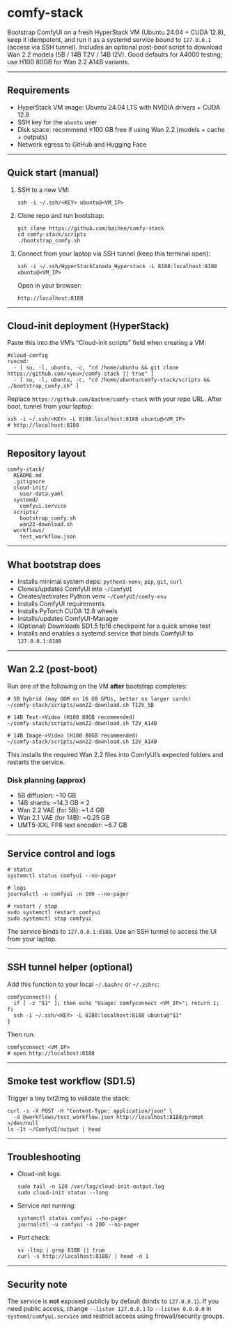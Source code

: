 # comfy-stack

Bootstrap ComfyUI on a fresh HyperStack VM (Ubuntu 24.04 + CUDA 12.8), keep it idempotent, and run it as a systemd service bound to `127.0.0.1` (access via SSH tunnel). Includes an optional post-boot script to download Wan 2.2 models (5B / 14B T2V / 14B I2V). Good defaults for A4000 testing; use H100 80GB for Wan 2.2 A14B variants.

---

## Requirements

* HyperStack VM image: Ubuntu 24.04 LTS with NVIDIA drivers + CUDA 12.8
* SSH key for the `ubuntu` user
* Disk space: recommend ≥100 GB free if using Wan 2.2 (models + cache + outputs)
* Network egress to GitHub and Hugging Face

---

## Quick start (manual)

1. SSH to a new VM:

   ```
   ssh -i ~/.ssh/<KEY> ubuntu@<VM_IP>
   ```

2. Clone repo and run bootstrap:

   ```
   git clone https://github.com/baihne/comfy-stack
   cd comfy-stack/scripts
   ./bootstrap_comfy.sh
   ```

3. Connect from your laptop via SSH tunnel (keep this terminal open):

   ```
   ssh -i ~/.ssh/HyperStackCanada_Hyperstack -L 8188:localhost:8188 ubuntu@<VM_IP>
   ```

   Open in your browser:

   ```
   http://localhost:8188
   ```

---

## Cloud-init deployment (HyperStack)

Paste this into the VM’s “Cloud-init scripts” field when creating a VM:

```
#cloud-config
runcmd:
  - [ su, -l, ubuntu, -c, "cd /home/ubuntu && git clone https://github.com/<you>/comfy-stack || true" ]
  - [ su, -l, ubuntu, -c, "cd /home/ubuntu/comfy-stack/scripts && ./bootstrap_comfy.sh" ]
```

Replace `https://github.com/baihne/comfy-stack` with your repo URL. After boot, tunnel from your laptop:

```
ssh -i ~/.ssh/<KEY> -L 8188:localhost:8188 ubuntu@<VM_IP>
# http://localhost:8188
```

---

## Repository layout

```
comfy-stack/
  README.md
  .gitignore
  cloud-init/
    user-data.yaml
  systemd/
    comfyui.service
  scripts/
    bootstrap_comfy.sh
    wan22-download.sh
  workflows/
    test_workflow.json
```

---

## What bootstrap does

* Installs minimal system deps: `python3-venv`, `pip`, `git`, `curl`
* Clones/updates ComfyUI into `~/ComfyUI`
* Creates/activates Python venv `~/ComfyUI/comfy-env`
* Installs ComfyUI requirements
* Installs PyTorch CUDA 12.8 wheels
* Installs/updates ComfyUI-Manager
* (Optional) Downloads SD1.5 fp16 checkpoint for a quick smoke test
* Installs and enables a systemd service that binds ComfyUI to `127.0.0.1:8188`

---

## Wan 2.2 (post-boot)

Run one of the following on the VM **after** bootstrap completes:

```
# 5B hybrid (may OOM on 16 GB GPUs, better on larger cards)
~/comfy-stack/scripts/wan22-download.sh TI2V_5B

# 14B Text->Video (H100 80GB recommended)
~/comfy-stack/scripts/wan22-download.sh T2V_A14B

# 14B Image->Video (H100 80GB recommended)
~/comfy-stack/scripts/wan22-download.sh I2V_A14B
```

This installs the required Wan 2.2 files into ComfyUI’s expected folders and restarts the service.

### Disk planning (approx)

* 5B diffusion: \~10 GB
* 14B shards: \~14.3 GB × 2
* Wan 2.2 VAE (for 5B): \~1.4 GB
* Wan 2.1 VAE (for 14B): \~0.25 GB
* UMT5-XXL FP8 text encoder: \~6.7 GB

---

## Service control and logs

```
# status
systemctl status comfyui --no-pager

# logs
journalctl -u comfyui -n 100 --no-pager

# restart / stop
sudo systemctl restart comfyui
sudo systemctl stop comfyui
```

The service binds to `127.0.0.1:8188`. Use an SSH tunnel to access the UI from your laptop.

---

## SSH tunnel helper (optional)

Add this function to your local `~/.bashrc` or `~/.zshrc`:

```
comfyconnect() {
  if [ -z "$1" ]; then echo "Usage: comfyconnect <VM_IP>"; return 1; fi
  ssh -i ~/.ssh/<KEY> -L 8188:localhost:8188 ubuntu@"$1"
}
```

Then run:

```
comfyconnect <VM_IP>
# open http://localhost:8188
```

---

## Smoke test workflow (SD1.5)

Trigger a tiny txt2img to validate the stack:

```
curl -s -X POST -H "Content-Type: application/json" \
  -d @workflows/test_workflow.json http://localhost:8188/prompt >/dev/null
ls -1t ~/ComfyUI/output | head
```

---

## Troubleshooting

* Cloud-init logs:

  ```
  sudo tail -n 120 /var/log/cloud-init-output.log
  sudo cloud-init status --long
  ```
* Service not running:

  ```
  systemctl status comfyui --no-pager
  journalctl -u comfyui -n 200 --no-pager
  ```
* Port check:

  ```
  ss -ltnp | grep 8188 || true
  curl -s http://localhost:8188/ | head -n 1
  ```

---

## Security note

The service is **not** exposed publicly by default (binds to `127.0.0.1`). If you need public access, change `--listen 127.0.0.1` to `--listen 0.0.0.0` in `systemd/comfyui.service` and restrict access using firewall/security groups.
